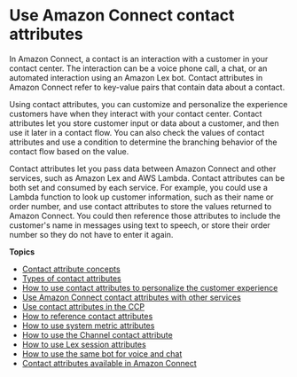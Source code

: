 # Use Amazon Connect contact attributes<a name="connect-contact-attributes"></a>

 In Amazon Connect, a contact is an interaction with a customer in your contact center\. The interaction can be a voice phone call, a chat, or an automated interaction using an Amazon Lex bot\. Contact attributes in Amazon Connect refer to key\-value pairs that contain data about a contact\.

Using contact attributes, you can customize and personalize the experience customers have when they interact with your contact center\. Contact attributes let you store customer input or data about a customer, and then use it later in a contact flow\. You can also check the values of contact attributes and use a condition to determine the branching behavior of the contact flow based on the value\.

Contact attributes let you pass data between Amazon Connect and other services, such as Amazon Lex and AWS Lambda\. Contact attributes can be both set and consumed by each service\. For example, you could use a Lambda function to look up customer information, such as their name or order number, and use contact attributes to store the values returned to Amazon Connect\. You could then reference those attributes to include the customer's name in messages using text to speech, or store their order number so they do not have to enter it again\.

**Topics**
+ [Contact attribute concepts](using-contact-attributes.md)
+ [Types of contact attributes](types-of-contact-attributes.md)
+ [How to use contact attributes to personalize the customer experience](use-attributes-cust-exp.md)
+ [Use Amazon Connect contact attributes with other services](attribs-external-references.md)
+ [Use contact attributes in the CCP](use-attribs-ccp.md)
+ [How to reference contact attributes](how-to-reference-attributes.md)
+ [How to use system metric attributes](attrib-system-metrics.md)
+ [How to use the Channel contact attribute](use-channel-contact-attribute.md)
+ [How to use Lex session attributes](how-to-use-session-attributes.md)
+ [How to use the same bot for voice and chat](one-bot-voice-chat.md)
+ [Contact attributes available in Amazon Connect](connect-attrib-list.md)